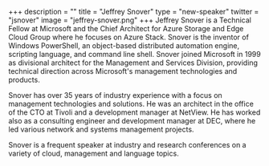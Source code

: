 +++
description = ""
title = "Jeffrey Snover"
type = "new-speaker"
twitter = "jsnover"
image = "jeffrey-snover.png"
+++
Jeffrey Snover is a Technical Fellow at Microsoft and the Chief Architect for Azure Storage and Edge Cloud Group where he focuses on Azure Stack.  Snover is the inventor of Windows PowerShell, an object-based distributed automation engine, scripting language, and command line shell. Snover joined Microsoft in 1999 as divisional architect for the Management and Services Division, providing technical direction across Microsoft's management technologies and products.

Snover has over 35 years of industry experience with a focus on management technologies and solutions. He was an architect in the office of the CTO at Tivoli and a development manager at NetView. He has worked also as a consulting engineer and development manager at DEC, where he led various network and systems management projects. 

Snover is a frequent speaker at industry and research conferences on a variety of cloud, management and language topics.